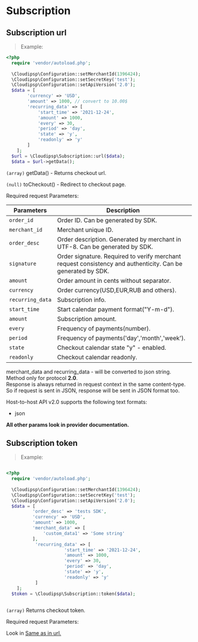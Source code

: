 # Subscription

## Subscription url

> Example:

```php
<?php
  require 'vendor/autoload.php';
  
  \Cloudipsp\Configuration::setMerchantId(1396424);
  \Cloudipsp\Configuration::setSecretKey('test');
  \Cloudipsp\Configuration::setApiVersion('2.0');
  $data = [
        'currency' => 'USD',
        'amount' => 1000, // convert to 10.00$
        'recurring_data' => [
            'start_time' => '2021-12-24',
            'amount' => 1000,
            'every' => 30,
            'period' => 'day',
            'state' => 'y',
            'readonly' => 'y'
        ]
    ];
  $url = \Cloudipsp\Subscription::url($data);
  $data = $url->getData();
```

```(array)``` <span class="green">getData()</span> - Returns checkout url.

```(null)``` <span class="green">toCheckout()</span> - Redirect to checkout page.

Required request Parameters:

Parameters      | Description                                                                                      
----------------|-------------------------------------------------------------------------------------------------------
```order_id```        | Order ID. Can be generated by SDK.                                                               
```merchant_id```     | Merchant unique ID.                                           
```order_desc```      | Order description. Generated by merchant in UTF-8. Can be generated by SDK.                       
```signature```       | Order signature. Required to verify merchant request consistency and authenticity. Can be generated by SDK.
```amount```	        | Order amount in cents without separator.
```currency```        | Order currency(USD,EUR,RUB and others).
```recurring_data```  | Subscription info.
```start_time```      | Start calendar payment format("Y-m-d").
```amount```  | Subscription amount.
```every```  | Frequency of payments(number).
```period```  | Frequency of payments('day','month','week').
```state```  | Checkout calendar state "y" - enabled.
```readonly```  | Checkout calendar readonly.

<aside class="notice">
<p class="nothing">
merchant_data and recurring_data - will be converted to json string.<br/>
Method only for protocol <b>2.0</b>.<br/>
Response is always returned in request context in the same content-type. So if request is sent in JSON, response will be sent in JSON format too.
</p>
</aside>

Host-to-host API v2.0 supports the following text formats:

* json

**All other params look in provider documentation.**


## Subscription token

> Example:

```php

<?php
  require 'vendor/autoload.php';
  
  \Cloudipsp\Configuration::setMerchantId(1396424);
  \Cloudipsp\Configuration::setSecretKey('test');
  \Cloudipsp\Configuration::setApiVersion('2.0');
  $data = [
          'order_desc' => 'tests SDK',
          'currency' => 'USD',
          'amount' => 1000,
          'merchant_data' => [
              'custom_data1' => 'Some string'
          ],
           'recurring_data' => [
                      'start_time' => '2021-12-24',
                      'amount' => 1000,
                      'every' => 30,
                      'period' => 'day',
                      'state' => 'y',
                      'readonly' => 'y'
           ]
    ];
  $token = \Cloudipsp\Subscription::token($data);
  
```

```(array)``` Returns checkout token.

Required request Parameters:

<aside class="notice">
Look in <a href="#payment-url-host-to-host">Same as in url.</a>
</aside>
